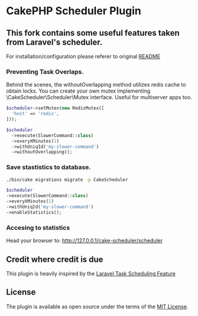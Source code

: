 # CakePHP Scheduler Plugin
## This fork contains some useful features taken from Laravel's scheduler. 
For installation/configuration please referer to original [README](https://github.com/LordSimal/cakephp-scheduler/blob/1.x/README.md)

### Preventing Task Overlaps.
Behind the scenes, the withoutOverlapping method utilizes redis cache to obtain locks. 
You can create your own mutex implementing \CakeScheduler\Scheduler\Mutex interface.
Useful for multiserver apps too.
  ```php
$scheduler->setMutex(new RedisMutex([
    'host' => 'redis',
]));

  $scheduler
    ->execute(SlowerCommand::class)
    ->everyXMinutes(1)
    ->withUniqId('my-slower-command')
    ->withoutOverlapping();
  ```

  ### Save stastistics to database.
   ```bash
  ./bin/cake migrations migrate -p CakeScheduler
  ```
  
  ```php
$scheduler
  ->execute(SlowerCommand::class)
  ->everyXMinutes(1)
  ->withUniqId('my-slower-command')
  ->enableStatistics();
  ```

### Accesing to statistics
Head your browser to: http://127.0.0.1/cake-scheduler/scheduler

  
## Credit where credit is due
This plugin is heavily inspired by the [Laravel Task Scheduling Feature](https://laravel.com/docs/10.x/scheduling)

## License
The plugin is available as open source under the terms of the [MIT License](https://github.com/lordsimal/cakephp-scheduler/blob/main/LICENSE).
